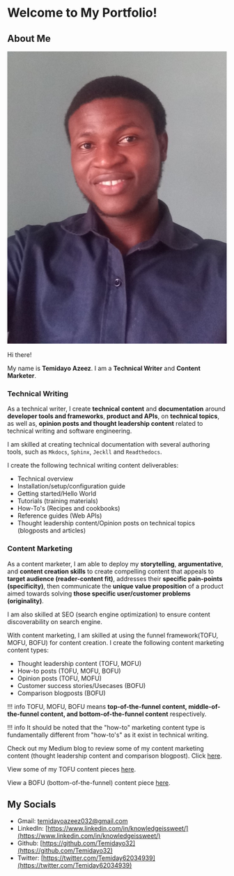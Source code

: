 # Welcome to My Portfolio!

## About Me

![about me](opinion_posts/img/IMG_20210721_102833_194%20(2).jpg)

Hi there!

My name is **Temidayo Azeez**. I am a **Technical Writer** and **Content Marketer**. 

### Technical Writing

As a technical writer, I create **technical content** and **documentation** around **developer tools and frameworks**, **product and APIs**, on **technical topics**, as well as, **opinion posts and thought leadership content** related to technical writing and software engineering. 

I am skilled at creating technical documentation with several authoring tools, such as `Mkdocs`, `Sphinx`, `Jeckll` and `Readthedocs`. 

I create the following technical writing content deliverables:

- Technical overview
- Installation/setup/configuration guide
- Getting started/Hello World
- Tutorials (training materials)
- How-To's (Recipes and cookbooks)
- Reference guides (Web APIs)
- Thought leadership content/Opinion posts on technical topics (blogposts and articles)

### Content Marketing

As a content marketer, I am able to deploy my **storytelling**, **argumentative**, and **content creation skills** to create compelling content that appeals to **target audience (reader-content fit)**, addresses their **specific pain-points (specificity)**, then communicate the **unique value proposition** of a product aimed towards solving **those specific user/customer problems (originality)**.

I am also skilled at  SEO (search engine optimization) to ensure content discoverability on search engine.

With content marketing, I am skilled at using the funnel framework(TOFU, MOFU, BOFU) for content creation. I create the following content marketing content types:

- Thought leadership content (TOFU, MOFU)
- How-to posts (TOFU, MOFU, BOFU)
- Opinion posts (TOFU, MOFU)
- Customer success stories/Usecases (BOFU)
- Comparison blogposts (BOFU)

!!! info
    TOFU, MOFU, BOFU means **top-of-the-funnel content, middle-of-the-funnel content, and bottom-of-the-funnel content** respectively.
  
!!! info
    It should be noted that the "how-to" marketing content type is fundamentally different from "how-to's" as it exist in technical writing.

Check out my Medium blog to review some of my content marketing content (thought leadership content and comparison blogpost). Click [here](https://medium.com/@brainiedude).

View some of my TOFU content pieces [here](https://blog.profaily.com/marketing/).

View a BOFU (bottom-of-the-funnel) content piece [here](https://docs.google.com/document/d/1jPH1GzrbKBJOeGSJovARKVuYg8AcY-ZvbhOcbweGD4s/edit?usp=sharing).

## My Socials 

- Gmail: temidayoazeez032@gmail.com
- LinkedIn: [https://www.linkedin.com/in/knowledgeissweet/](https://www.linkedin.com/in/knowledgeissweet/)
- Github: [https://github.com/Temidayo32](https://github.com/Temidayo32)
- Twitter: [https://twitter.com/Temiday62034939](https://twitter.com/Temiday62034939)
  